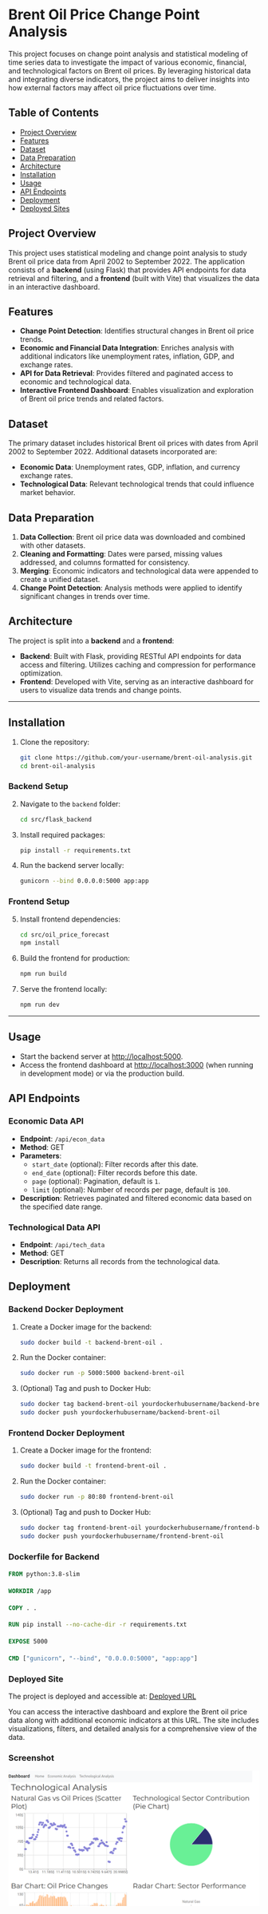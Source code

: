# Brent Oil Price Change Point Analysis

This project focuses on change point analysis and statistical modeling of time series data to investigate the impact of various economic, financial, and technological factors on Brent oil prices. By leveraging historical data and integrating diverse indicators, the project aims to deliver insights into how external factors may affect oil price fluctuations over time.

## Table of Contents

- [Project Overview](#project-overview)
- [Features](#features)
- [Dataset](#dataset)
- [Data Preparation](#data-preparation)
- [Architecture](#architecture)
- [Installation](#installation)
- [Usage](#usage)
- [API Endpoints](#api-endpoints)
- [Deployment](#deployment)
- [Deployed Sites](#deployed-site)

## Project Overview

This project uses statistical modeling and change point analysis to study Brent oil price data from April 2002 to September 2022. The application consists of a **backend** (using Flask) that provides API endpoints for data retrieval and filtering, and a **frontend** (built with Vite) that visualizes the data in an interactive dashboard.

## Features

- **Change Point Detection**: Identifies structural changes in Brent oil price trends.
- **Economic and Financial Data Integration**: Enriches analysis with additional indicators like unemployment rates, inflation, GDP, and exchange rates.
- **API for Data Retrieval**: Provides filtered and paginated access to economic and technological data.
- **Interactive Frontend Dashboard**: Enables visualization and exploration of Brent oil price trends and related factors.

## Dataset

The primary dataset includes historical Brent oil prices with dates from April 2002 to September 2022. Additional datasets incorporated are:

- **Economic Data**: Unemployment rates, GDP, inflation, and currency exchange rates.
- **Technological Data**: Relevant technological trends that could influence market behavior.

## Data Preparation

1. **Data Collection**: Brent oil price data was downloaded and combined with other datasets.
2. **Cleaning and Formatting**: Dates were parsed, missing values addressed, and columns formatted for consistency.
3. **Merging**: Economic indicators and technological data were appended to create a unified dataset.
4. **Change Point Detection**: Analysis methods were applied to identify significant changes in trends over time.

## Architecture

The project is split into a **backend** and a **frontend**:

- **Backend**: Built with Flask, providing RESTful API endpoints for data access and filtering. Utilizes caching and compression for performance optimization.
- **Frontend**: Developed with Vite, serving as an interactive dashboard for users to visualize data trends and change points.

---

## Installation

1. Clone the repository:

    ```bash
    git clone https://github.com/your-username/brent-oil-analysis.git
    cd brent-oil-analysis
    ```

### Backend Setup

2. Navigate to the `backend` folder:

    ```bash
    cd src/flask_backend
    ```

3. Install required packages:

    ```bash
    pip install -r requirements.txt
    ```

4. Run the backend server locally:

    ```bash
    gunicorn --bind 0.0.0.0:5000 app:app
    ```

### Frontend Setup

5. Install frontend dependencies:

    ```bash
    cd src/oil_price_forecast
    npm install
    ```

6. Build the frontend for production:

    ```bash
    npm run build
    ```

7. Serve the frontend locally:

    ```bash
    npm run dev
    ```

---

## Usage

- Start the backend server at [http://localhost:5000](http://localhost:5000).
- Access the frontend dashboard at [http://localhost:3000](http://localhost:3000) (when running in development mode) or via the production build.

## API Endpoints

### Economic Data API

- **Endpoint**: `/api/econ_data`
- **Method**: GET
- **Parameters**:
  - `start_date` (optional): Filter records after this date.
  - `end_date` (optional): Filter records before this date.
  - `page` (optional): Pagination, default is `1`.
  - `limit` (optional): Number of records per page, default is `100`.
- **Description**: Retrieves paginated and filtered economic data based on the specified date range.

### Technological Data API

- **Endpoint**: `/api/tech_data`
- **Method**: GET
- **Description**: Returns all records from the technological data.

## Deployment

### Backend Docker Deployment

1. Create a Docker image for the backend:

    ```bash
    sudo docker build -t backend-brent-oil .
    ```

2. Run the Docker container:

    ```bash
    sudo docker run -p 5000:5000 backend-brent-oil
    ```

3. (Optional) Tag and push to Docker Hub:

    ```bash
    sudo docker tag backend-brent-oil yourdockerhubusername/backend-brent-oil
    sudo docker push yourdockerhubusername/backend-brent-oil
    ```

### Frontend Docker Deployment

1. Create a Docker image for the frontend:

    ```bash
    sudo docker build -t frontend-brent-oil .
    ```

2. Run the Docker container:

    ```bash
    sudo docker run -p 80:80 frontend-brent-oil
    ```

3. (Optional) Tag and push to Docker Hub:

    ```bash
    sudo docker tag frontend-brent-oil yourdockerhubusername/frontend-brent-oil
    sudo docker push yourdockerhubusername/frontend-brent-oil
    ```

### Dockerfile for Backend

```Dockerfile
FROM python:3.8-slim

WORKDIR /app

COPY . .

RUN pip install --no-cache-dir -r requirements.txt

EXPOSE 5000

CMD ["gunicorn", "--bind", "0.0.0.0:5000", "app:app"]
```

### Deployed Site
The project is deployed and accessible at: [Deployed URL](https://frontend-brent-oil-latest.onrender.com/)

You can access the interactive dashboard and explore the Brent oil price data along with additional economic indicators at this URL. The site includes visualizations, filters, and detailed analysis for a comprehensive view of the data.

### Screenshot

![Screenshot of the Deployed Site](assets/image.png)